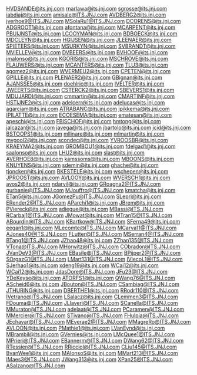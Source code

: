 HVDSANDE@its.jnj.com
rnarlawa@its.jnj.com
sgrosse@its.jnj.com
iabdiaj@its.jnj.com
amisale@ITS.JNJ.com
AVDBERG2@its.jnj.com
jverhoe9@ITS.JNJ.com
MSolaRu1@ITS.JNJ.com
DCORENS@its.jnj.com
ADGROOT1@its.jnj.com
afontana@its.jnj.com
MCARPENT@its.jnj.com
PBUIJNST@its.jnj.com
LCOOYMAN@its.jnj.com
BDBOECK@its.jnj.com
MDCLEYN@its.jnj.com
HGIJSEN@its.jnj.com
JLEENAER@its.jnj.com
SPIETERS@its.jnj.com
MSURKYN@its.jnj.com
SVBRANDT@its.jnj.com
MVIELLEV@its.jnj.com
DVBEERS@its.jnj.com
BVHOOF@its.jnj.com
jmalonso@its.jnj.com
KGORIS@its.jnj.com
MSCHROVE@its.jnj.com
FLAUWERS@its.jnj.com
MCANTERS@its.jnj.com
TLU3@its.jnj.com
agomez2@its.jnj.com
WVERMEU2@its.jnj.com
CPETEN@its.jnj.com
GPILLE@its.jnj.com
PLENAER2@its.jnj.com
GBignan@its.jnj.com
AJANSSE5@its.jnj.com
doehlric@its.jnj.com
IVELTER@its.jnj.com
JWEERTS@its.jnj.com
CSTERCK2@its.jnj.com
SBEVERS1@its.jnj.com
MDUJARDI@its.jnj.com
cmmartin@its.jnj.com
CMARTINF@its.jnj.com
HSTIJNE2@its.jnj.com
adelcerr@its.jnj.com
adelucas@its.jnj.com
agarciam@its.jnj.com
ATRABANC@its.jnj.com
jpikkema@its.jnj.com
IPILATTE@its.jnj.com
ECOESEMA@its.jnj.com
ematesan@its.jnj.com
apeschi@its.jnj.com
FBISCHOF@its.jnj.com
hmtong@its.jnj.com
jalcazar@its.jnj.com
javega@its.jnj.com
jbartolo@its.jnj.com
jcid@its.jnj.com
BSTOOPS1@its.jnj.com
mllinare@its.jnj.com
mlmartin@its.jnj.com
mvgool2@its.jnj.com
scondec@its.jnj.com
YVROOSBR@its.jnj.com
KRAEYMA2@its.jnj.com
GROMBOU1@its.jnj.com
fdelgad1@its.jnj.com
saalonso@its.jnj.com
LHU2@its.jnj.com
slast@its.jnj.com
AVERHOE8@its.jnj.com
kamssoms@its.jnj.com
MBOONS@its.jnj.com
KNUYENS@its.jnj.com
sdemin@its.jnj.com
ghache@its.jnj.com
tjoncker@its.jnj.com
BKESTELE@its.jnj.com
wschepen@its.jnj.com
JPROOST@its.jnj.com
AVLOOY@its.jnj.com
WVERSCH1@its.jnj.com
avos2@its.jnj.com
ndarvil@its.jnj.com
GRoagna2@ITS.JNJ.com
gurbanie@ITS.JNJ.com
MJouffro@ITS.JNJ.com
kmatcha@its.jnj.com
ETan5@its.jnj.com
JGomezPu@ITS.JNJ.com
SLepri@its.jnj.com
ERender2@ITS.JNJ.com
AParchi1@its.jnj.com
JBrem@its.jnj.com
PViereck@its.jnj.com
adiegue@its.jnj.com
MBassi@ITS.JNJ.com
RCarbaj1@ITS.JNJ.com
JMowat@its.jnj.com
MTran15@ITS.JNJ.com
ABourdin@ITS.JNJ.com
KBartkow@ITS.JNJ.com
SFerna49@its.jnj.com
eegan1@its.jnj.com
MLecomte@ITS.JNJ.com
MCarva11@ITS.JNJ.com
AJones40@ITS.JNJ.com
FLutter@ITS.JNJ.com
MSerran4@ITS.JNJ.com
BTang1@ITS.JNJ.com
JZhao48@its.jnj.com
ZZhan135@ITS.JNJ.com
VTona@ITS.JNJ.com
MHorwitz@ITS.JNJ.com
CObrador@ITS.JNJ.com
JVanDeV3@ITS.JNJ.com
EBasile@ITS.JNJ.com
BPijper2@ITS.JNJ.com
SOrgazG1@ITS.JNJ.com
LMart131@ITS.JNJ.com
IViecoL1@ITS.JNJ.com
SJerhao1@its.jnj.com
xdeng19@its.jnj.com
WCai12@its.jnj.com
WCai12@its.jnj.com
JdasDore@ITS.JNJ.com
JFu23@ITS.JNJ.com
YDeKeyse@its.jnj.com
ATORFS1@its.jnj.com
QWang76@ITS.JNJ.com
AScheid6@its.jnj.com
JBouton@ITS.JNJ.com
CSambiag@ITS.JNJ.com
JTHURING@its.jnj.com
DBERTHE1@its.jnj.com
RRodr110@ITS.JNJ.com
IVetrano@ITS.JNJ.com
LSalacz@its.jnj.com
CLemmen3@ITS.JNJ.com
FDouma@ITS.JNJ.com
JLlaveri@ITS.JNJ.com
SCanella@ITS.JNJ.com
MMurator@ITS.JNJ.com
adelaat@ITS.JNJ.com
PCaramen@ITS.JNJ.com
MMercier@ITS.JNJ.com
STivano@ITS.JNJ.com
FHulpia@ITS.JNJ.com
JEchavar@ITS.JNJ.com
MEverae2@ITS.JNJ.com
MMagreRo@ITS.JNJ.com
AVLOON@its.jnj.com
PMathie1@its.jnj.com
LVanEynd@its.jnj.com
MBrambil@its.jnj.com
GVernies@its.jnj.com
LMcQuee1@ITS.JNJ.com
MPrieri@ITS.JNJ.com
EBannerm@ITS.JNJ.com
DWang62@ITS.JNJ.com
RTessier@ITS.JNJ.com
RRicciol@ITS.JNJ.com
CLiu145@ITS.JNJ.com
BvanWee1@its.jnj.com
MAlonsoS@its.jnj.com
MMart213@ITS.JNJ.com
IMaes3@ITS.JNJ.com
JWang313@its.jnj.com
XPan25@ITS.JNJ.com
ASalzano@ITS.JNJ.com
